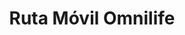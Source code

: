 ---
title: "Ruta Móvil Omnilife"
url: /valladolid/ruta-movil-omnilife/
shop: suplementos nutricionales
---